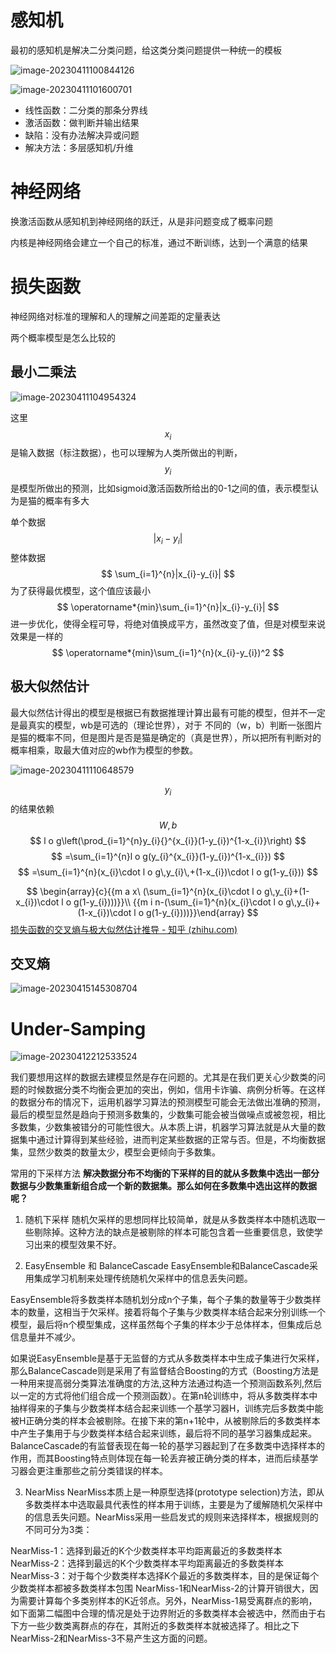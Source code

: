 # 感知机

最初的感知机是解决二分类问题，给这类分类问题提供一种统一的模板

![image-20230411100844126](C:\Users\Azure\AppData\Roaming\Typora\typora-user-images\image-20230411100844126.png)

![image-20230411101600701](C:\Users\Azure\AppData\Roaming\Typora\typora-user-images\image-20230411101600701.png)

- 线性函数：二分类的那条分界线
- 激活函数：做判断并输出结果
- 缺陷：没有办法解决异或问题
- 解决方法：多层感知机/升维



# 神经网络

换激活函数从感知机到神经网络的跃迁，从是非问题变成了概率问题

内核是神经网络会建立一个自己的标准，通过不断训练，达到一个满意的结果



# 损失函数

神经网络对标准的理解和人的理解之间差距的定量表达

两个概率模型是怎么比较的



## 最小二乘法

![image-20230411104954324](C:\Users\Azure\AppData\Roaming\Typora\typora-user-images\image-20230411104954324.png)

 

这里$$x_i$$是输入数据（标注数据），也可以理解为人类所做出的判断，$$y_i$$是模型所做出的预测，比如sigmoid激活函数所给出的0-1之间的值，表示模型认为是猫的概率有多大

单个数据
$$
|x_i - y_i|
$$
整体数据
$$
\sum_{i=1}^{n}|x_{i}-y_{i}|
$$
为了获得最优模型，这个值应该最小
$$
\operatorname*{min}\sum_{i=1}^{n}|x_{i}-y_{i}|
$$
进一步优化，使得全程可导，将绝对值换成平方，虽然改变了值，但是对模型来说效果是一样的
$$
\operatorname*{min}\sum_{i=1}^{n}(x_{i}-y_{i})^2
$$




## 极大似然估计

最大似然估计得出的模型是根据已有数据推理计算出最有可能的模型，但并不一定是最真实的模型，wb是可选的（理论世界），对于 不同的（w，b）判断一张图片是猫的概率不同，但是图片是否是猫是确定的（真是世界），所以把所有判断对的概率相乘，取最大值对应的wb作为模型的参数。

![image-20230411110648579](C:\Users\Azure\AppData\Roaming\Typora\typora-user-images\image-20230411110648579.png)

$$y_i$$的结果依赖$$W,b$$
$$
l o g\left(\prod_{i=1}^{n}y_{i}{}^{x_{i}}(1-y_{i})^{1-x_{i}}\right)
$$
$$
=\sum_{i=1}^{n}l o g(y_{i}^{x_{i}}(1-y_{i})^{1-x_{i}}) 
$$
$$
=\sum_{i=1}^{n}(x_{i}\cdot l o g\,y_{i}\,+(1-x_{i})\cdot l o g(1-y_{i}))
$$


$$
\begin{array}{c}{{m a x\ (\sum_{i=1}^{n}(x_{i}\cdot l o g\,y_{i}+(1-x_{i})\cdot l o g(1-y_{i})))}}\\ {{m i n-(\sum_{i=1}^{n}(x_{i}\cdot l o g\,y_{i}+(1-x_{i})\cdot l o g(1-y_{i})))}}\end{array}
$$
[损失函数的交叉熵与极大似然估计推导 - 知乎 (zhihu.com)](https://zhuanlan.zhihu.com/p/458745814)

## 交叉熵



![image-20230415145308704](C:\Users\Azure\AppData\Roaming\Typora\typora-user-images\image-20230415145308704.png)







# Under-Samping

![image-20230412212533524](C:\Users\Azure\AppData\Roaming\Typora\typora-user-images\image-20230412212533524.png)

我们要想用这样的数据去建模显然是存在问题的。尤其是在我们更关心少数类的问题的时候数据分类不均衡会更加的突出，例如，信用卡诈骗、病例分析等。在这样的数据分布的情况下，运用机器学习算法的预测模型可能会无法做出准确的预测，最后的模型显然是趋向于预测多数集的，少数集可能会被当做噪点或被忽视，相比多数集，少数集被错分的可能性很大。从本质上讲，机器学习算法就是从大量的数据集中通过计算得到某些经验，进而判定某些数据的正常与否。但是，不均衡数据集，显然少数类的数量太少，模型会更倾向于多数集。


常用的下采样方法
**解决数据分布不均衡的下采样的目的就从多数集中选出一部分数据与少数集重新组合成一个新的数据集。那么如何在多数集中选出这样的数据呢？**

1. 随机下采样
   随机欠采样的思想同样比较简单，就是从多数类样本中随机选取一些剔除掉。这种方法的缺点是被剔除的样本可能包含着一些重要信息，致使学习出来的模型效果不好。

2. EasyEnsemble 和 BalanceCascade
   EasyEnsemble和BalanceCascade采用集成学习机制来处理传统随机欠采样中的信息丢失问题。

  EasyEnsemble将多数类样本随机划分成n个子集，每个子集的数量等于少数类样本的数量，这相当于欠采样。接着将每个子集与少数类样本结合起来分别训练一个模型，最后将n个模型集成，这样虽然每个子集的样本少于总体样本，但集成后总信息量并不减少。

  如果说EasyEnsemble是基于无监督的方式从多数类样本中生成子集进行欠采样，那么BalanceCascade则是采用了有监督结合Boosting的方式（Boosting方法是一种用来提高弱分类算法准确度的方法,这种方法通过构造一个预测函数系列,然后以一定的方式将他们组合成一个预测函数）。在第n轮训练中，将从多数类样本中抽样得来的子集与少数类样本结合起来训练一个基学习器H，训练完后多数类中能被H正确分类的样本会被剔除。在接下来的第n+1轮中，从被剔除后的多数类样本中产生子集用于与少数类样本结合起来训练，最后将不同的基学习器集成起来。BalanceCascade的有监督表现在每一轮的基学习器起到了在多数类中选择样本的作用，而其Boosting特点则体现在每一轮丢弃被正确分类的样本，进而后续基学习器会更注重那些之前分类错误的样本。

3. NearMiss
   NearMiss本质上是一种原型选择(prototype selection)方法，即从多数类样本中选取最具代表性的样本用于训练，主要是为了缓解随机欠采样中的信息丢失问题。NearMiss采用一些启发式的规则来选择样本，根据规则的不同可分为3类：

  NearMiss-1：选择到最近的K个少数类样本平均距离最近的多数类样本
  NearMiss-2：选择到最远的K个少数类样本平均距离最近的多数类样本
  NearMiss-3：对于每个少数类样本选择K个最近的多数类样本，目的是保证每个少数类样本都被多数类样本包围
  NearMiss-1和NearMiss-2的计算开销很大，因为需要计算每个多类别样本的K近邻点。另外，NearMiss-1易受离群点的影响，如下面第二幅图中合理的情况是处于边界附近的多数类样本会被选中，然而由于右下方一些少数类离群点的存在，其附近的多数类样本就被选择了。相比之下NearMiss-2和NearMiss-3不易产生这方面的问题。



